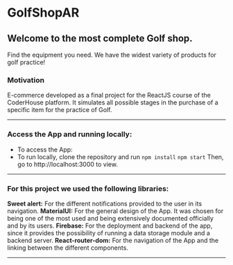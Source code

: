 # GolfShopAR
## Welcome to the most complete Golf shop.
Find the equipment you need. We have the widest variety of products for golf practice!
### Motivation
E-commerce developed as a final project for the ReactJS course of the CoderHouse platform. It simulates all possible stages in the purchase of a specific item for the practice of Golf.

-----
### Access the App and running locally:
- To access the App:
- To run locally, clone the repository and run
	`npm install`
	`npm start`
Then, go to http://localhost:3000 to view.

----
### For this project we used the following libraries:
**Sweet alert:** For the different notifications provided to the user in its navigation.
**MaterialUI:** For the general design of the App. It was chosen for being one of the most used and being extensively documented officially and by its users.
**Firebase:** For the deployment and backend of the app, since it provides the possibility of running a data storage module and a backend server.
**React-router-dom:** For the navigation of the App and the linking between the different components.

----